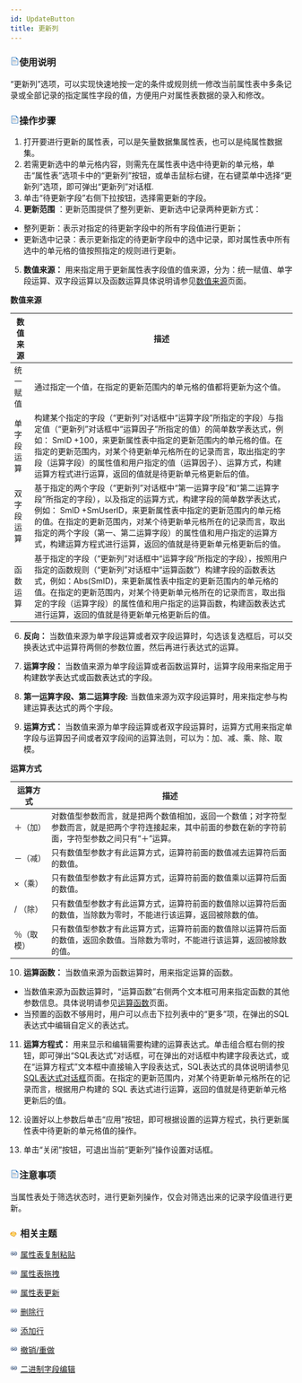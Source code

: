 ```yaml
---
id: UpdateButton
title: 更新列
---
```

### ![](../../img/read.gif)使用说明

“更新列”选项，可以实现快速地按一定的条件或规则统一修改当前属性表中多条记录或全部记录的指定属性字段的值，方便用户对属性表数据的录入和修改。

### ![](../../img/read.gif)操作步骤

  1. 打开要进行更新的属性表，可以是矢量数据集属性表，也可以是纯属性数据集。
  2. 若需更新选中的单元格内容，则需先在属性表中选中待更新的单元格，单击“属性表”选项卡中的“更新列”按钮，或单击鼠标右键，在右键菜单中选择“更新列”选项，即可弹出“更新列”对话框.
  3. 单击“待更新字段”右侧下拉按钮，选择需更新的字段。
  4. **更新范围** ：更新范围提供了整列更新、更新选中记录两种更新方式： 
  * 整列更新：表示对指定的待更新字段中的所有字段值进行更新；
  * 更新选中记录：表示更新指定的待更新字段中的选中记录，即对属性表中所有选中的单元格的值按照指定的规则进行更新。
  5. **数值来源：** 用来指定用于更新属性表字段值的值来源，分为：统一赋值、单字段运算、双字段运算以及函数运算具体说明请参见[数值来源](ValueFrom)页面。 

**数值来源**

数值来源  | 描述  
---|---  
统一赋值  | 通过指定一个值，在指定的更新范围内的单元格的值都将更新为这个值。  
单字段运算  |构建某个指定的字段（“更新列”对话框中“运算字段”所指定的字段）与指定值（“更新列”对话框中“运算因子”所指定的值）的简单数学表达式，例如： SmID +100，来更新属性表中指定的更新范围内的单元格的值。在指定的更新范围内，对某个待更新单元格所在的记录而言，取出指定的字段（运算字段）的属性值和用户指定的值（运算因子）、运算方式，构建运算方程式进行运算，返回的值就是待更新单元格更新后的值。  
双字段运算  |基于指定的两个字段（“更新列”对话框中“第一运算字段”和“第二运算字段”所指定的字段），以及指定的运算方式，构建字段的简单数学表达式，例如： SmID +SmUserID，来更新属性表中指定的更新范围内的单元格的值。在指定的更新范围内，对某个待更新单元格所在的记录而言，取出指定的两个字段（第一、第二运算字段）的属性值和用户指定的运算方式，构建运算方程式进行运算，返回的值就是待更新单元格更新后的值。  
函数运算  |基于指定的字段（“更新列”对话框中“运算字段”所指定的字段），按照用户指定的函数规则（“更新列”对话框中“运算函数”）构建字段的函数表达式，例如：Abs(SmID)，来更新属性表中指定的更新范围内的单元格的值。在指定的更新范围内，对某个待更新单元格所在的记录而言，取出指定的字段（运算字段）的属性值和用户指定的运算函数，构建函数表达式进行运算，返回的值就是待更新单元格更新后的值。  
  
  6. **反向：** 当数值来源为单字段运算或者双字段运算时，勾选该复选框后，可以交换表达式中运算符两侧的参数位置，然后再进行表达式的运算。
  7. **运算字段：** 当数值来源为单字段运算或者函数运算时，运算字段用来指定用于构建数学表达式或函数表达式的字段。

  8. **第一运算字段、第二运算字段:** 当数值来源为双字段运算时，用来指定参与构建运算表达式的两个字段。
  9. **运算方式：** 当数值来源为单字段运算或者双字段运算时，运算方式用来指定单字段与运算因子间或者双字段间的运算法则，可以为：加、减、乘、除、取模。 

**运算方式**

运算方式  | 描述  
---|---  
＋（加）  |对数值型参数而言，就是把两个数值相加，返回一个数值；对字符型参数而言，就是把两个字符连接起来，其中前面的参数在新的字符前面，字符型参数之间只有“＋”运算。  
－（减）  |只有数值型参数才有此运算方式，运算符前面的数值减去运算符后面的数值。  
×（乘）  |只有数值型参数才有此运算方式，运算符前面的数值乘以运算符后面的数值。  
/ （除）  |只有数值型参数才有此运算方式，运算符前面的数值除以运算符后面的数值，当除数为零时，不能进行该运算，返回被除数的值。  
  ％（取模）  |只有数值型参数才有此运算方式，运算符前面的数值除以运算符后面的数值，返回余数值。当除数为零时，不能进行该运算，返回被除数的值。  
  
  10. **运算函数：** 当数值来源为函数运算时，用来指定运算的函数。 
  * 当数值来源为函数运算时，“运算函数”右侧两个文本框可用来指定函数的其他参数信息。具体说明请参见[运算函数](Functions)页面。
  * 当预置的函数不够用时，用户可以点击下拉列表中的“更多”项，在弹出的SQL表达式中编辑自定义的表达式。
  11. **运算方程式：** 用来显示和编辑需要构建的运算表达式。单击组合框右侧的按钮，即可弹出“SQL表达式”对话框，可在弹出的对话框中构建字段表达式，或在“运算方程式”文本框中直接输入字段表达式，SQL表达式的具体说明请参见[SQL表达式对话框](../../Query/SQLDia.htm)页面。在指定的更新范围内，对某个待更新单元格所在的记录而言，根据用户构建的 SQL 表达式进行运算，返回的值就是待更新单元格更新后的值。

  12. 设置好以上参数后单击“应用”按钮，即可根据设置的运算方程式，执行更新属性表中待更新的单元格值的操作。

  13. 单击“关闭”按钮，可退出当前“更新列”操作设置对话框。

### ![](../../img/read.gif)注意事项

  当属性表处于筛选状态时，进行更新列操作，仅会对筛选出来的记录字段值进行更新。

### ![](../../img/seealso.png) 相关主题

![](../../img/smalltitle.png)  [属性表复制粘贴](CopyAndPaste.htm)

![](../../img/smalltitle.png)  [属性表拖拽](DragTabular.htm)

![](../../img/smalltitle.png)  [属性表更新](UpdateTabular.htm)

![](../../img/smalltitle.png)  [删除行](DeleteRecordsButton.htm)

![](../../img/smalltitle.png)  [添加行](AddRecordsButton.htm)

![](../../img/smalltitle.png)  [撤销/重做](UndoButton.htm)

![](../../img/smalltitle.png)  [二进制字段编辑](BinaryEdit.htm)

  



